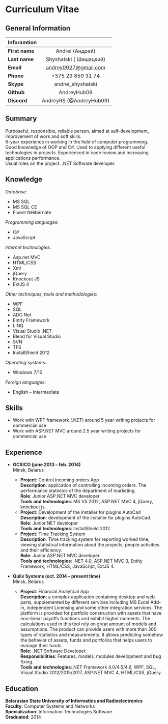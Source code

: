 # Curriculum Vitae

## General Information
| Inforamtion        |            |
| ------------- |:-------------:|
|**First name**| Andrei (Андрей) | 
|**Last name**| Shyshatski ( Шишацкий)  |
|**Email**| andrey0927@gmail.com | 
|**Phone**| +375 29 859 31 74  |
|**Skype**| andrei_shyshatski  |
|**Github**| AndreyHub09  |
|**Discord**| AndreyRS (@AndreyHub09)  |

## Summary
Purposeful, responsible, reliable person, aimed at self-development, improvement of work and soft skills.  
6-year experience in working in the field of computer programming.  
Good knowledge of OOP and C#. Used to applying different useful technologies in projects.  Experienced in code review and increasing applications performance.  
Usual roles on the project: .NET Software developer.  

## Knowledge
*Database*:

* MS SQL
* MS SQL CE
* Fluent NHibernate

*Programming languages*:

* C#
* JavaScript

*Internet technologies*:

* Asp.net MVC
* HTML/CSS
* Xml
* jQuery
* Knockout JS
* ExtJS 4

*Other techniques, tools and methodologies*:

* WPF
* SQL
* ADO.Net
* Entity Framework
* LINQ
* Visual Studio .NET
* Blend for Visual Studio
* SVN
* TFS
* InstallShield 2012

*Operating systems*:

* Windows 7/10

*Foreign languages*:

* English – Intermediate

## Skills
* Work with WPF framework (.NET) around 5 year writing projects for commercial use
* Work with ASP.NET MVC around 2.5 year writing projects for commercial use

## Experience
* **OCSICO (june 2013 – feb. 2014)**  
   Minsk, Belarus
  * **Project**: Control incoming orders App  
  **Description**: application of controlling incoming orders. The performance statistics of  the department of marketing.  
  **Role**: Junior ASP.NET MVC developer  
  **Tools and technologies**: MS VS 2012, ASP.NET MVC 4, jQuery, knockout js.  
  * **Project**: Development of the installer for plugins AutoCad  
  **Description**: development of the installer for plugins AutoCad.  
  **Role**: Junior.NET developer  
  **Tools and technologies**: InstallShield 2012.  
  * **Project**: Time Tracking System  
  **Description**: Time tracking system for reporting worked time, viewing statistical information about the projects, people activities and their efficiency.  
  **Role**: Junior ASP.NET MVC developer  
  **Tools and technologies**: .NET 4.0, ASP.NET MVC 3, Entity Framework, HTML/CSS, JavaScript, ExtJS 4.  

* **Qulix Systems (oct. 2014 – present time)**  
Minsk, Belarus
  * **Project**: Financial Analytical App  
  **Description**: a complex application containing desktop and web parts, supplemented by different services including MS Excel Add-in, independent Licensing and some other integration services. The platform is provided for portfolio construction with assets that have non-linear payoffs functions and exhibit higher moments. The calculations used in this tool rely on great amount of models and assumptions. The product can provide users with more than 300 types of statistics and measurements. It allows predicting somehow the behavior of assets, funds and portfolios that helps users to manage their funds.  
  **Role**: .NET Software Developer.  
  **Responsibilities**: Features, models, modules development and bug fixing.  
  **Tools and technologies**:.NET Framework 4.0/4.5/4.6, WPF, SQL, Visual Studio 2012/2015/2017, ASP.NET MVC 4, HTML/CSS, jQuery.

## Education
**Belarusian State University of Informatics and Radioelectronics**  
**Faculty**: Computer Systems and Networks  
**Specialization**:  Information Technologies Software  
**Graduated**: 2014  
